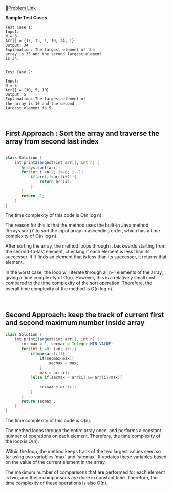 [📍Problem Link](https://practice.geeksforgeeks.org/problems/second-largest3735/1?utm_source=youtube&utm_medium=collab_striver_ytdescription&utm_campaign=second-largest)


**Sample Test Cases**
```
Test Case 1:
Input: 
N = 6
Arr[] = {12, 35, 1, 10, 34, 1}
Output: 34
Explanation: The largest element of the 
array is 35 and the second largest element
is 34.


Test Case 2:

Input: 
N = 3
Arr[] = {10, 5, 10}
Output: 5
Explanation: The largest element of 
the array is 10 and the second 
largest element is 5.
```

<br>

## First Approach : Sort the array and traverse the array from second last index


```java

class Solution {
    int print2largest(int arr[], int n) {
       Arrays.sort(arr);
       for(int i =n-2; i>=0; i--){
           if(arr[i]<arr[i+1]){
               return arr[i];
           }
       }
       return -1;
    }
}
```

The time complexity of this code is O(n log n).

The reason for this is that the method uses the built-in Java method 'Arrays.sort()' to sort the input array in ascending order, which has a time complexity of O(n log n).

After sorting the array, the method loops through it backwards starting from the second-to-last element, checking if each element is less than its successor. If it finds an element that is less than its successor, it returns that element.

In the worst case, the loop will iterate through all n-1 elements of the array, giving a time complexity of O(n). However, this is a relatively small cost compared to the time complexity of the sort operation. Therefore, the overall time complexity of the method is O(n log n).

<br>

## Second Approach: keep the track of current first and second maximum number inside array 

```java
class Solution {
    int print2largest(int arr[], int n) {
       int max =-1, secmax = Integer.MIN_VALUE;
       for(int i =0; i<n; i++){
           if(max<arr[i]){
               if(secmax<max){
                   secmax = max;
               }
               max = arr[i];
           }else if(secmax < arr[i] && arr[i]<max){
               
               secmax = arr[i];
           }
       }
       return secmax ;
    }
}
```




The time complexity of this code is O(n).

The method loops through the entire array once, and performs a constant number of operations on each element. Therefore, the time complexity of the loop is O(n).

Within the loop, the method keeps track of the two largest values seen so far using two variables 'max' and 'secmax'. It updates these variables based on the value of the current element in the array.

The maximum number of comparisons that are performed for each element is two, and these comparisons are done in constant time. Therefore, the time complexity of these operations is also O(n).